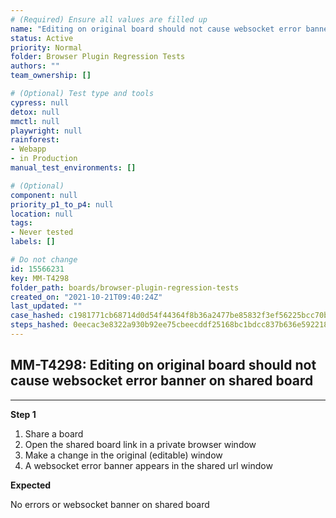 ```yaml
---
# (Required) Ensure all values are filled up
name: "Editing on original board should not cause websocket error banner on shared board"
status: Active
priority: Normal
folder: Browser Plugin Regression Tests
authors: ""
team_ownership: []

# (Optional) Test type and tools
cypress: null
detox: null
mmctl: null
playwright: null
rainforest: 
- Webapp
- in Production
manual_test_environments: []

# (Optional)
component: null
priority_p1_to_p4: null
location: null
tags: 
- Never tested
labels: []

# Do not change
id: 15566231
key: MM-T4298
folder_path: boards/browser-plugin-regression-tests
created_on: "2021-10-21T09:40:24Z"
last_updated: ""
case_hashed: c1981771cb68714d0d54f44364f8b36a2477be85832f3ef56225bcc70bc94a2b82fb2bee736e5bf16453cccd51c910ac
steps_hashed: 0eecac3e8322a930b92ee75cbeecddf25168bc1bdcc837b636e592218e8936b3334b131cc91a1e01506289f79b4ef7ea
---
```


## MM-T4298: Editing on original board should not cause websocket error banner on shared board

---

**Step 1**

1. Share a board
2. Open the shared board link in a private browser window
3. Make a change in the original (editable) window
4. A websocket error banner appears in the shared url window

**Expected**

No errors or websocket banner on shared board
